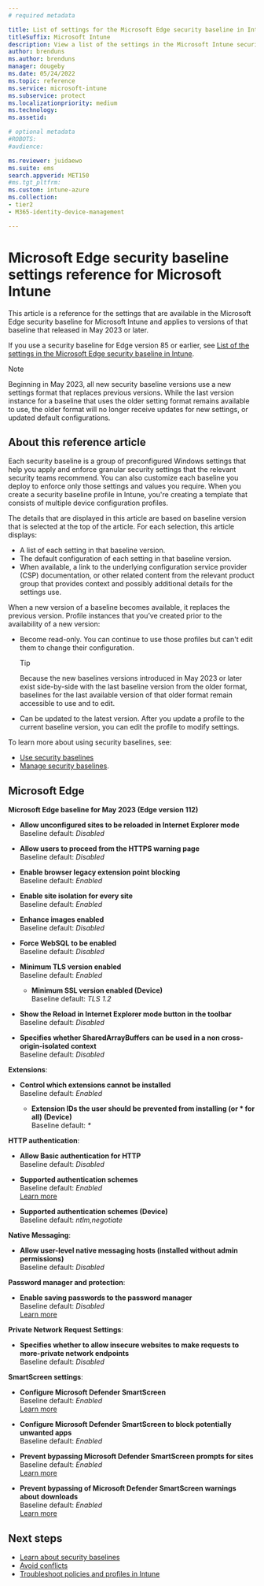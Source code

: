 ```yaml
---
# required metadata

title: List of settings for the Microsoft Edge security baseline in Intune
titleSuffix: Microsoft Intune
description: View a list of the settings in the Microsoft Intune security baseline version 112 and later, for the Microsoft Edge browser. This list includes the default values for settings as found in the default configuration of the baseline.
author: brenduns
ms.author: brenduns
manager: dougeby
ms.date: 05/24/2022
ms.topic: reference
ms.service: microsoft-intune
ms.subservice: protect
ms.localizationpriority: medium
ms.technology:
ms.assetid:

# optional metadata
#ROBOTS:
#audience:

ms.reviewer: juidaewo
ms.suite: ems
search.appverid: MET150
#ms.tgt_pltfrm:
ms.custom: intune-azure
ms.collection:
- tier2
- M365-identity-device-management

---
```


<!-- Add when pivots are needed:
 
Metadata:
zone_pivot_groups: dcv2-edge-baselines

Pivot yml: 
- id: dcv2-edge-baselines
  title: Microsoft Edge baseline versions
  prompt: Choose a version
  pivots:
    - id: edge-may2023-112
      title: May 2023 v112
    - id: edge-future
      title: Future version
-->
# Microsoft Edge security baseline settings reference for Microsoft Intune

This article is a reference for the settings that are available in the Microsoft Edge security baseline for Microsoft Intune and applies to versions of that baseline that released in May 2023 or later.

If you use a security baseline for Edge version 85 or earlier, see [List of the settings in the Microsoft Edge security baseline in Intune](../protect/security-baseline-settings-edge.md).

> [!NOTE]  
> Beginning in May 2023, all new security baseline versions use a new settings format that replaces previous versions. While the last version instance for a baseline that uses the older setting format remains available to use, the older format will no longer receive updates for new settings, or updated default configurations.

## About this reference article

Each security baseline is a group of preconfigured Windows settings that help you apply and enforce granular security settings that the relevant security teams recommend. You can also customize each baseline you deploy to enforce only those settings and values you require. When you create a security baseline profile in Intune, you're creating a template that consists of multiple device configuration profiles.

The details that are displayed in this article are based on baseline version that is selected at the top of the article. For each selection, this article displays:

- A list of each setting in that baseline version.
- The default configuration of each setting in that baseline version.
- When available, a link to the underlying configuration service provider (CSP) documentation, or other related content from the relevant product group that provides context and possibly additional details for the settings use.

When a new version of a baseline becomes available, it replaces the previous version. Profile instances that you’ve created prior to the availability of a new version:

- Become read-only. You can continue to use those profiles but can't edit them to change their configuration.

  > [!TIP]  
  > Because the new baselines versions introduced in May 2023 or later exist side-by-side with the last baseline version from the older format, baselines for the last available version of that older format remain accessible to use and to edit.
- Can be updated to the latest version. After you update a profile to the current baseline version, you can edit the profile to modify settings.

To learn more about using security baselines, see:

- [Use security baselines](../protect/security-baselines.md)
- [Manage security baselines](../protect/security-baselines-configure.md).



## Microsoft Edge

<!-- >::: zone pivot="edge-may2023-112" -->

**Microsoft Edge baseline for May 2023 (Edge version 112)**

- **Allow unconfigured sites to be reloaded in Internet Explorer mode**  
  Baseline default: *Disabled*  
  
- **Allow users to proceed from the HTTPS warning page**  
  Baseline default: *Disabled*  

- **Enable browser legacy extension point blocking**  
  Baseline default: *Enabled*  

- **Enable site isolation for every site**  
  Baseline default: *Enabled*  

- **Enhance images enabled**  
  Baseline default: *Disabled*  

- **Force WebSQL to be enabled**  
  Baseline default: *Disabled*  

- **Minimum TLS version enabled**  
  Baseline default: *Enabled*  

  - **Minimum SSL version enabled (Device)**  
    Baseline default: *TLS 1.2*  

- **Show the Reload in Internet Explorer mode button in the toolbar**  
  Baseline default: *Disabled*  

- **Specifies whether SharedArrayBuffers can be used in a non cross-origin-isolated context**  
  Baseline default: *Disabled*  

**Extensions**:

- **Control which extensions cannot be installed**  
  Baseline default: *Enabled*  

  - **Extension IDs the user should be prevented from installing (or * for all) (Device)**  
    Baseline default: *\**  
  
**HTTP authentication**:

- **Allow Basic authentication for HTTP**  
  Baseline default: *Disabled*  

- **Supported authentication schemes**  
  Baseline default: *Enabled*  
  [Learn more](/deployedge/microsoft-edge-policies#authschemes)

- **Supported authentication schemes (Device)**  
    Baseline default: *ntlm,negotiate*  

**Native Messaging**:

- **Allow user-level native messaging hosts (installed without admin permissions)**  
  Baseline default: *Disabled*  

**Password manager and protection**:

- **Enable saving passwords to the password manager**  
  Baseline default: *Disabled*  
  [Learn more](/windows/client-management/mdm/policy-csp-browser#browser-allowpasswordmanager)

**Private Network Request Settings**:

- **Specifies whether to allow insecure websites to make requests to more-private network endpoints**  
  Baseline default: *Disabled*  

**SmartScreen settings**:

- **Configure Microsoft Defender SmartScreen**  
  Baseline default: *Enabled*  
  [Learn more](/windows/client-management/mdm/policy-csp-browser#browser-allowsmartscreen)

- **Configure Microsoft Defender SmartScreen to block potentially unwanted apps**  
  Baseline default: *Enabled*  

- **Prevent bypassing Microsoft Defender SmartScreen prompts for sites**  
  Baseline default: *Enabled*  
  [Learn more](/windows/client-management/mdm/policy-csp-browser#browser-preventsmartscreenpromptoverride)

- **Prevent bypassing of Microsoft Defender SmartScreen warnings about downloads**  
  Baseline default: *Enabled*  
  [Learn more](/windows/client-management/mdm/policy-csp-browser#browser-preventsmartscreenpromptoverrideforfiles)

<!-- ::: zone-end  -->


## Next steps

- [Learn about security baselines](../protect/security-baselines.md)
- [Avoid conflicts](../protect/security-baselines.md#avoid-conflicts)
- [Troubleshoot policies and profiles in Intune](/troubleshoot/mem/intune/troubleshoot-policies-in-microsoft-intune)
